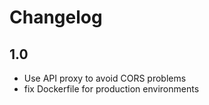 # Changelog

## 1.0
- Use API proxy to avoid CORS problems
- fix Dockerfile for production environments
